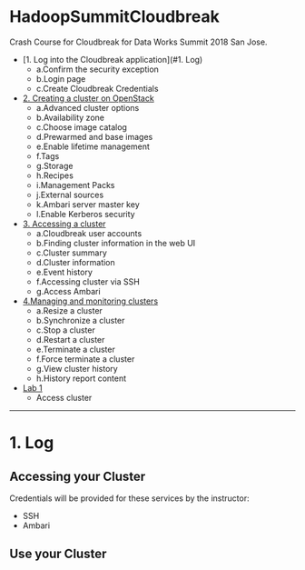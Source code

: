 # HadoopSummitCloudbreak
Crash Course for Cloudbreak for Data Works Summit 2018 San Jose.
- [1. Log into the Cloudbreak application](#1. Log)
  - a.Confirm the security exception
  - b.Login page
  - c.Create Cloudbreak Credentials
- [2. Creating a cluster on OpenStack](#2)
  - a.Advanced cluster options
  - b.Availability zone
  - c.Choose image catalog
  - d.Prewarmed and base images
  - e.Enable lifetime management
  - f.Tags
  - g.Storage
  - h.Recipes
  - i.Management Packs
  - j.External sources
  - k.Ambari server master key
  - l.Enable Kerberos security
- [3. Accessing a cluster](#3)
  - a.Cloudbreak user accounts
  - b.Finding cluster information in the web UI
  - c.Cluster summary
  - d.Cluster information
  - e.Event history
  - f.Accessing cluster via SSH
  - g.Access Ambari
- [4.Managing and monitoring clusters](#4)
  - a.Resize a cluster
  - b.Synchronize a cluster
  - c.Stop a cluster
  - d.Restart a cluster
  - e.Terminate a cluster
  - f.Force terminate a cluster
  - g.View cluster history
  - h.History report content
- [Lab 1](#lab-1)
  - Access cluster
  
  
---------------

# 1. Log

## Accessing your Cluster

Credentials will be provided for these services by the instructor:

* SSH
* Ambari

## Use your Cluster

